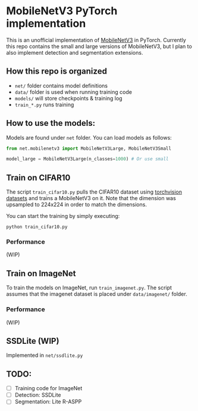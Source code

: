 # MobileNetV3 PyTorch implementation
This is an unofficial implementation of [MobileNetV3](https://arxiv.org/pdf/1905.02244.pdf) in PyTorch. Currently this repo contains the small and large versions of MobileNetV3, but I plan to also implement detection and segmentation extensions.

## How this repo is organized
- `net/` folder contains model definitions
- `data/` folder is used when running training code
- `models/` will store checkpoints & training log
- `train_*.py` runs training

## How to use the models:
Models are found under `net` folder. You can load models as follows:
```python
from net.mobilenetv3 import MobileNetV3Large, MobileNetV3Small

model_large = MobileNetV3Large(n_classes=1000) # Or use small
```

## Train on CIFAR10
The script `train_cifar10.py` pulls the CIFAR10 dataset using [torchvision datasets](https://pytorch.org/docs/stable/torchvision/datasets.html) and trains a MobileNetV3 on it. Note that the dimension was upsampled to 224x224 in order to match the dimensions.

You can start the training by simply executing:
```
python train_cifar10.py
```

### Performance 
(WIP)

## Train on ImageNet
To train the models on ImageNet, run `train_imagenet.py`. The script assumes that the imagenet dataset is placed under `data/imagenet/` folder. 

### Performance
(WIP)

## SSDLite (WIP)
Implemented in `net/ssdlite.py`

## TODO:
- [ ] Training code for ImageNet
- [ ] Detection: SSDLite
- [ ] Segmentation:  Lite R-ASPP
